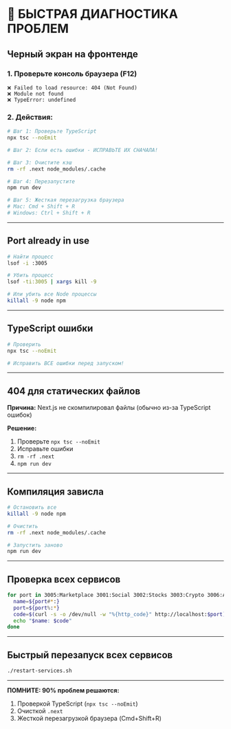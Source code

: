 # 🚨 БЫСТРАЯ ДИАГНОСТИКА ПРОБЛЕМ

## Черный экран на фронтенде

### 1. Проверьте консоль браузера (F12)
```
❌ Failed to load resource: 404 (Not Found)
❌ Module not found
❌ TypeError: undefined
```

### 2. Действия:
```bash
# Шаг 1: Проверьте TypeScript
npx tsc --noEmit

# Шаг 2: Если есть ошибки - ИСПРАВЬТЕ ИХ СНАЧАЛА!

# Шаг 3: Очистите кэш
rm -rf .next node_modules/.cache

# Шаг 4: Перезапустите
npm run dev

# Шаг 5: Жесткая перезагрузка браузера
# Mac: Cmd + Shift + R
# Windows: Ctrl + Shift + R
```

---

## Port already in use

```bash
# Найти процесс
lsof -i :3005

# Убить процесс
lsof -ti:3005 | xargs kill -9

# Или убить все Node процессы
killall -9 node npm
```

---

## TypeScript ошибки

```bash
# Проверить
npx tsc --noEmit

# Исправить ВСЕ ошибки перед запуском!
```

---

## 404 для статических файлов

**Причина:** Next.js не скомпилировал файлы (обычно из-за TypeScript ошибок)

**Решение:**
1. Проверьте `npx tsc --noEmit`
2. Исправьте ошибки
3. `rm -rf .next`
4. `npm run dev`

---

## Компиляция зависла

```bash
# Остановить все
killall -9 node npm

# Очистить
rm -rf .next node_modules/.cache

# Запустить заново
npm run dev
```

---

## Проверка всех сервисов

```bash
for port in 3005:Marketplace 3001:Social 3002:Stocks 3003:Crypto 3006:AI; do
  name=${port#*:}
  port=${port%:*}
  code=$(curl -s -o /dev/null -w "%{http_code}" http://localhost:$port)
  echo "$name: $code"
done
```

---

## Быстрый перезапуск всех сервисов

```bash
./restart-services.sh
```

---

**ПОМНИТЕ: 90% проблем решаются:**
1. Проверкой TypeScript (`npx tsc --noEmit`)
2. Очисткой `.next`
3. Жесткой перезагрузкой браузера (Cmd+Shift+R)

